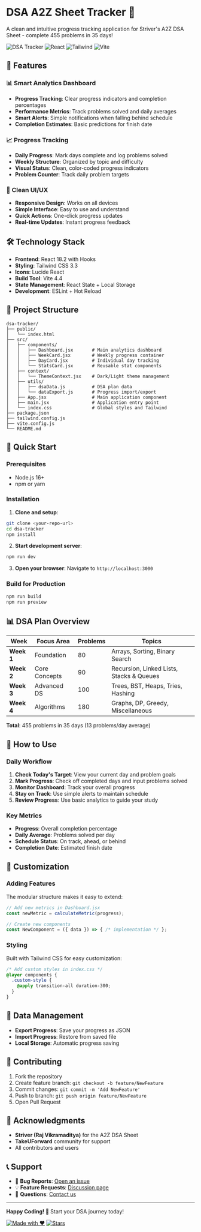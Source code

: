 # DSA A2Z Sheet Tracker 🚀

A clean and intuitive progress tracking application for Striver's A2Z DSA Sheet - complete 455 problems in 35 days!

![DSA Tracker](https://img.shields.io/badge/DSA-Tracker-blue)
![React](https://img.shields.io/badge/React-18.2-blue)
![Tailwind](https://img.shields.io/badge/Tailwind-3.3-blue)
![Vite](https://img.shields.io/badge/Vite-4.4-green)

## 🎯 Features

### 📊 **Smart Analytics Dashboard**
- **Progress Tracking**: Clear progress indicators and completion percentages
- **Performance Metrics**: Track problems solved and daily averages
- **Smart Alerts**: Simple notifications when falling behind schedule
- **Completion Estimates**: Basic predictions for finish date

### 📈 **Progress Tracking**
- **Daily Progress**: Mark days complete and log problems solved
- **Weekly Structure**: Organized by topic and difficulty
- **Visual Status**: Clean, color-coded progress indicators
- **Problem Counter**: Track daily problem targets

### 🎨 **Clean UI/UX**
- **Responsive Design**: Works on all devices
- **Simple Interface**: Easy to use and understand
- **Quick Actions**: One-click progress updates
- **Real-time Updates**: Instant progress feedback

## 🛠️ Technology Stack

- **Frontend**: React 18.2 with Hooks
- **Styling**: Tailwind CSS 3.3
- **Icons**: Lucide React
- **Build Tool**: Vite 4.4
- **State Management**: React State + Local Storage
- **Development**: ESLint + Hot Reload

## 📁 Project Structure

```
dsa-tracker/
├── public/
│   └── index.html
├── src/
│   ├── components/
│   │   ├── Dashboard.jsx       # Main analytics dashboard
│   │   ├── WeekCard.jsx        # Weekly progress container
│   │   ├── DayCard.jsx         # Individual day tracking
│   │   └── StatsCard.jsx       # Reusable stat components
│   ├── context/
│   │   └── ThemeContext.jsx    # Dark/Light theme management
│   ├── utils/
│   │   ├── dsaData.js          # DSA plan data
│   │   └── dataExport.js       # Progress import/export
│   ├── App.jsx                 # Main application component
│   ├── main.jsx                # Application entry point
│   └── index.css               # Global styles and Tailwind
├── package.json
├── tailwind.config.js
├── vite.config.js
└── README.md
```

## 🚀 Quick Start

### Prerequisites
- Node.js 16+ 
- npm or yarn

### Installation

1. **Clone and setup**:
```bash
git clone <your-repo-url>
cd dsa-tracker
npm install
```

2. **Start development server**:
```bash
npm run dev
```

3. **Open your browser**:
Navigate to `http://localhost:3000`

### Build for Production
```bash
npm run build
npm run preview
```

## 📊 DSA Plan Overview

| Week | Focus Area | Problems | Topics |
|------|------------|----------|---------|
| **Week 1** | Foundation | 80 | Arrays, Sorting, Binary Search |
| **Week 2** | Core Concepts | 90 | Recursion, Linked Lists, Stacks & Queues |
| **Week 3** | Advanced DS | 100 | Trees, BST, Heaps, Tries, Hashing |
| **Week 4** | Algorithms | 180 | Graphs, DP, Greedy, Miscellaneous |

**Total**: 455 problems in 35 days (13 problems/day average)

## 🎯 How to Use

### Daily Workflow
1. **Check Today's Target**: View your current day and problem goals
2. **Mark Progress**: Check off completed days and input problems solved
3. **Monitor Dashboard**: Track your overall progress
4. **Stay on Track**: Use simple alerts to maintain schedule
5. **Review Progress**: Use basic analytics to guide your study

### Key Metrics
- **Progress**: Overall completion percentage
- **Daily Average**: Problems solved per day
- **Schedule Status**: On track, ahead, or behind
- **Completion Date**: Estimated finish date

## 🔧 Customization

### Adding Features
The modular structure makes it easy to extend:

```javascript
// Add new metrics in Dashboard.jsx
const newMetric = calculateMetric(progress);

// Create new components
const NewComponent = ({ data }) => { /* implementation */ };
```

### Styling
Built with Tailwind CSS for easy customization:

```css
/* Add custom styles in index.css */
@layer components {
  .custom-style {
    @apply transition-all duration-300;
  }
}
```

## 📱 Data Management

- **Export Progress**: Save your progress as JSON
- **Import Progress**: Restore from saved file
- **Local Storage**: Automatic progress saving

## 🤝 Contributing

1. Fork the repository
2. Create feature branch: `git checkout -b feature/NewFeature`
3. Commit changes: `git commit -m 'Add NewFeature'`
4. Push to branch: `git push origin feature/NewFeature`
5. Open Pull Request


## 🙏 Acknowledgments

- **Striver (Raj Vikramaditya)** for the A2Z DSA Sheet
- **TakeUForward** community for support
- All contributors and users

## 📞 Support

- 🐛 **Bug Reports**: [Open an issue](https://github.com/amanydv72/dsa-tracker/issues)
- 💡 **Feature Requests**: [Discussion page](https://github.com/amanydv72/dsa-tracker/discussions)
- 📧 **Questions**: [Contact us](mailto:amanydv879587@gmail.com)

---

**Happy Coding! 🎉** Start your DSA journey today!

[![Made with ❤️](https://img.shields.io/badge/Made%20with-❤️-red)](https://github.com/amanydv72)
[![Stars](https://img.shields.io/github/stars/your-username/dsa-tracker?style=social)](https://github.com/amanydv72/dsa-tracker)